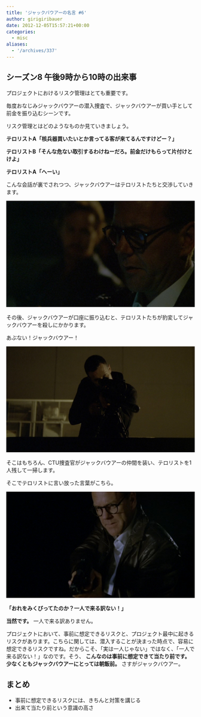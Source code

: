 ```yaml
---
title: 'ジャックバウアーの名言 #6'
author: girigiribauer
date: 2012-12-05T15:57:21+00:00
categories:
  - misc
aliases:
  - '/archives/337'
---
```

## シーズン8 午後9時から10時の出来事

プロジェクトにおけるリスク管理はとても重要です。

毎度おなじみジャックバウアーの潜入捜査で、ジャックバウアーが買い手として前金を振り込むシーンです。

リスク管理とはどのようなものか見ていきましょう。

**テロリストA「核兵器買いたいとか言ってる客が来てるんですけどー？」**

**テロリストB「そんな危ない取引するわけねーだろ。前金だけもらって片付けとけよ」**

**テロリストA「へーい」**

こんな会話が裏でされつつ、ジャックバウアーはテロリストたちと交渉していきます。

![テロリストA「へーい」](resource01.jpg)

その後、ジャックバウアーが口座に振り込むと、テロリストたちが豹変してジャックバウアーを殺しにかかります。

あぶない！ジャックバウアー！

![](resource02.jpg)

そこはもちろん、CTU捜査官がジャックバウアーの仲間を装い、テロリストを1人残して一掃します。

そこでテロリストに言い放った言葉がこちら。

![「おれをみくびってたのか？一人で来る訳ない！」](resource03.jpg)

**「おれをみくびってたのか？一人で来る訳ない！」**

**当然です。** 一人で来る訳ありません。

プロジェクトにおいて、事前に想定できるリスクと、プロジェクト最中に起きるリスクがあります。こちらに関しては、潜入することが決まった時点で、容易に想定できるリスクですね。だからこそ、「実は一人じゃない」ではなく、「一人で来る訳ない！」なのです。そう、 **こんなのは事前に想定できて当たり前です。少なくともジャックバウアーにとっては朝飯前。** さすがジャックバウアー。

## まとめ

- 事前に想定できるリスクには、きちんと対策を講じる
- 出来て当たり前という意識の高さ
